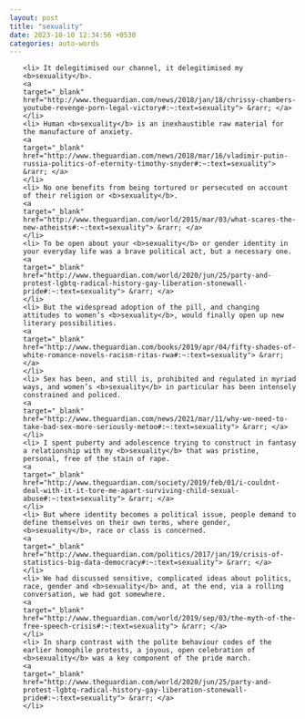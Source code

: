 ```yaml
---
layout: post
title: "sexuality"
date: 2023-10-10 12:34:56 +0530
categories: auto-words
---
```

<ol>

    <li> It delegitimised our channel, it delegitimised my <b>sexuality</b>.
    <a 
    target="_blank" 
    href="http://www.theguardian.com/news/2018/jan/18/chrissy-chambers-youtube-revenge-porn-legal-victory#:~:text=sexuality"> &rarr; </a>
    </li>
    <li> Human <b>sexuality</b> is an inexhaustible raw material for the manufacture of anxiety.
    <a 
    target="_blank" 
    href="http://www.theguardian.com/news/2018/mar/16/vladimir-putin-russia-politics-of-eternity-timothy-snyder#:~:text=sexuality"> &rarr; </a>
    </li>
    <li> No one benefits from being tortured or persecuted on account of their religion or <b>sexuality</b>.
    <a 
    target="_blank" 
    href="http://www.theguardian.com/world/2015/mar/03/what-scares-the-new-atheists#:~:text=sexuality"> &rarr; </a>
    </li>
    <li> To be open about your <b>sexuality</b> or gender identity in your everyday life was a brave political act, but a necessary one.
    <a 
    target="_blank" 
    href="http://www.theguardian.com/world/2020/jun/25/party-and-protest-lgbtq-radical-history-gay-liberation-stonewall-pride#:~:text=sexuality"> &rarr; </a>
    </li>
    <li> But the widespread adoption of the pill, and changing attitudes to women’s <b>sexuality</b>, would finally open up new literary possibilities.
    <a 
    target="_blank" 
    href="http://www.theguardian.com/books/2019/apr/04/fifty-shades-of-white-romance-novels-racism-ritas-rwa#:~:text=sexuality"> &rarr; </a>
    </li>
    <li> Sex has been, and still is, prohibited and regulated in myriad ways, and women’s <b>sexuality</b> in particular has been intensely constrained and policed.
    <a 
    target="_blank" 
    href="http://www.theguardian.com/news/2021/mar/11/why-we-need-to-take-bad-sex-more-seriously-metoo#:~:text=sexuality"> &rarr; </a>
    </li>
    <li> I spent puberty and adolescence trying to construct in fantasy a relationship with my <b>sexuality</b> that was pristine, personal, free of the stain of rape.
    <a 
    target="_blank" 
    href="http://www.theguardian.com/society/2019/feb/01/i-couldnt-deal-with-it-it-tore-me-apart-surviving-child-sexual-abuse#:~:text=sexuality"> &rarr; </a>
    </li>
    <li> But where identity becomes a political issue, people demand to define themselves on their own terms, where gender, <b>sexuality</b>, race or class is concerned.
    <a 
    target="_blank" 
    href="http://www.theguardian.com/politics/2017/jan/19/crisis-of-statistics-big-data-democracy#:~:text=sexuality"> &rarr; </a>
    </li>
    <li> We had discussed sensitive, complicated ideas about politics, race, gender and <b>sexuality</b> and, at the end, via a rolling conversation, we had got somewhere.
    <a 
    target="_blank" 
    href="http://www.theguardian.com/world/2019/sep/03/the-myth-of-the-free-speech-crisis#:~:text=sexuality"> &rarr; </a>
    </li>
    <li> In sharp contrast with the polite behaviour codes of the earlier homophile protests, a joyous, open celebration of <b>sexuality</b> was a key component of the pride march.
    <a 
    target="_blank" 
    href="http://www.theguardian.com/world/2020/jun/25/party-and-protest-lgbtq-radical-history-gay-liberation-stonewall-pride#:~:text=sexuality"> &rarr; </a>
    </li>